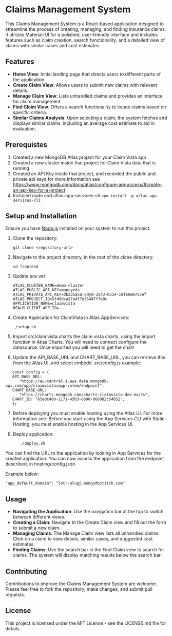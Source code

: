 # Claims Management System

This Claims Management System is a React-based application designed to streamline the process of creating, managing, and finding insurance claims. It utilizes Material-UI for a polished, user-friendly interface and includes features such as claim creation, search functionality, and a detailed view of claims with similar cases and cost estimates.

## Features

- **Home View**: Initial landing page that directs users to different parts of the application.
- **Create Claim View**: Allows users to submit new claims with relevant details.
- **Manage Claim View**: Lists unhandled claims and provides an interface for claim management.
- **Find Claim View**: Offers a search functionality to locate claims based on specific criteria.
- **Similar Claims Analysis**: Upon selecting a claim, the system fetches and displays similar claims, including an average cost estimate to aid in evaluation.

## Prerequistes

1. Created a new MongoDB Atlas project for your Claim Vista app
2. Created a new cluster inside that project for Claim Vista data that is running
3. Created an API Key inside that project, and recorded the public and private api keys,for more information see https://www.mongodb.com/docs/atlas/configure-api-access/#create-an-api-key-for-a-project
4. Installed node and atlas-app-services-cli   ```npm install -g atlas-app-services-cli```

## Setup and Installation

Ensure you have [Node.js](https://nodejs.org/) installed on your system to run this project.

1. Clone the repository:
   ```
   git clone <repository-url>
   ```

2. Navigate to the project directory, in the root of the clone directory:
   ```
   cd frontend
   ```
3. Update env.var:

   ```
   ATLAS_CLUSTER_NAME=demo-cluster
   ATLAS_PUBLIC_API_KEY=wancyeds
   ATLAS_PRIVATE_API_KEY=db235axa-xdyd-3543-b534-19fe60e755ef
   ATLAS_PROJECT_ID=5f49dca27a4f7e35487f7e0c
   APPLICATION_NAME=claimvista
   REALM_CLIENT_APP_ID=
   ```

4. Create Application for ClaimVista in Atlas AppServices:
   ```
   ./setup.sh
   ```
5. Import src/claimvista.charts the claim vista charts, using the import function in Atlas Charts. You will need to connect configure the datasource. Once imported you will need to get the chart

6.  Update the API_BASE_URL and CHART_BASE_URL, you can retrieve this from the Atlas UI, and select embedd.  src/config.js example:

   ```
      const config = {
      API_BASE_URL:
         "https://eu-central-1.aws.data.mongodb-api.com/app/claimvistavapp-vnleo/endpoint",
      CHART_BASE_URL:
         "https://charts.mongodb.com/charts-claimvista-dev-mvitw",
      CHART_ID: "65edc480-1171-45b3-8690-b66082c54b52",
      };
   ```

7. Before deploying you must enable hosting using the Atlas UI. For more information see: 
Before you start using the App Services CLI with Static Hosting, you must enable hosting in the App Services UI.

8. Deploy application:
   ```
      ./deploy.sh
   ```

You can find the URL to the application by looking in App Services for the created application:
You can now access the application from the endpoint described, in hosting/config.json   

Example below:
```
"app_default_domain": "lotr-alugj.mongodbstitch.com"
```

## Usage

- **Navigating the Application**: Use the navigation bar at the top to switch between different views.
- **Creating a Claim**: Navigate to the Create Claim view and fill out the form to submit a new claim.
- **Managing Claims**: The Manage Claim view lists all unhandled claims. Click on a claim to view details, similar cases, and suggested cost estimates.
- **Finding Claims**: Use the search bar in the Find Claim view to search for claims. The system will display matching results below the search bar.

## Contributing

Contributions to improve the Claims Management System are welcome. Please feel free to fork the repository, make changes, and submit pull requests.

## License

This project is licensed under the MIT License - see the LICENSE.md file for details.


